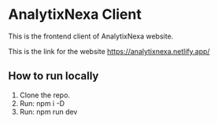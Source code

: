 # AnalytixNexa Client

This is the frontend client of AnalytixNexa website.

This is the link for the website https://analytixnexa.netlify.app/

## How to run locally

1. Clone the repo.
2. Run: npm i -D
3. Run: npm run dev
